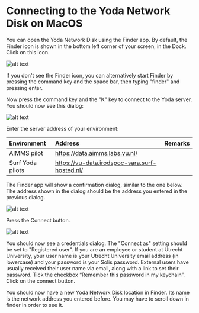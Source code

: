 # Connecting to the Yoda Network Disk on MacOS

You can open the Yoda Network Disk using the Finder app. By default, the Finder icon is shown in the bottom left corner of your screen, in the Dock. Click on this icon. 

![alt text](screenshots/macos-finder.jpg "Finder icon")

If you don't see the Finder icon, you can alternatively start Finder by pressing the command key and the space bar, then typing "finder" and pressing enter.

Now press the command key and the "K" key to connect to the Yoda server. You should now see this dialog:

![alt text](screenshots/macos-connect-server.jpg "Connect to server dialog")

Enter the server address of your environment:

| Environment          | Address | Remarks                  |
|:-------------------- |:------------|:-------------------------|
| AIMMS pilot | https://data.aimms.labs.vu.nl/ | |
| Surf Yoda pilots | https://vu-data.irodspoc-sara.surf-hosted.nl/ | |

The Finder app will show a confirmation dialog, similar to the one below. The address shown in the dialog should be the address you entered in the previous dialog.

![alt text](screenshots/macos-connect-continue.jpg "Connect to server confirmation dialog")

Press the Connect button. 

![alt text](screenshots/macos-connect-credentials.jpg "Connect to server credentials dialog")

You should now see a credentials dialog. The "Connect as" setting should be set to "Registered user".
If you are an employee or student at Utrecht University, your user name is your Utrecht University email address (in lowercase) and your password
is your Solis password. External users have usually received their user name via email, along with a link to set their password. Tick the checkbox &ldquo;Remember this password
in my keychain&rdquo;.  Click on the connect button.

You should now have a new Yoda Network Disk location in Finder. Its name is the network address you entered before. You may have to scroll down in finder in order to see it.
